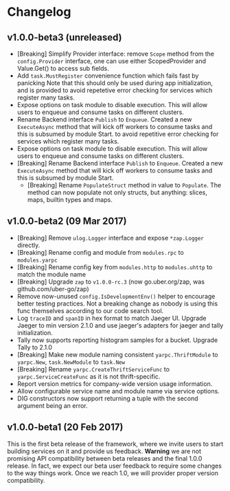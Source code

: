 # Changelog

## v1.0.0-beta3 (unreleased)

* [Breaking] Simplify Provider interface: remove `Scope` method from the
  `config.Provider` interface, one can use either ScopedProvider and Value.Get()
  to access sub fields.
* Add `task.MustRegister` convenience function which fails fast by panicking
  Note that this should only be used during app initialization, and is provided
  to avoid repetetive error checking for services which register many tasks.
* Expose options on task module to disable execution. This will allow users to
  enqueue and consume tasks on different clusters.
* Rename Backend interface `Publish` to `Enqueue`. Created a new `ExecuteAsync`
  method that will kick off workers to consume tasks and this is subsumed by
  module Start.  to avoid repetitive error checking for services which register
  many tasks.
* Expose options on task module to disable execution. This will allow users to
  enqueue and consume tasks on different clusters.
* [Breaking] Rename Backend interface `Publish` to `Enqueue`. Created a new
  `ExecuteAsync` method that will kick off workers to consume tasks and this is
  subsumed by module Start.
  * [Breaking] Rename `PopulateStruct` method in value to `Populate`.
  The method can now populate not only structs, but anything: slices,
  maps, builtin types and maps.

## v1.0.0-beta2 (09 Mar 2017)

* [Breaking] Remove `ulog.Logger` interface and expose `*zap.Logger` directly.
* [Breaking] Rename config and module from `modules.rpc` to `modules.yarpc`
* [Breaking] Rename config key from `modules.http` to `modules.uhttp` to match
  the module name
* [Breaking] Upgrade `zap` to `v1.0.0-rc.3` (now go.uber.org/zap, was
    github.com/uber-go/zap)
* Remove now-unused `config.IsDevelopmentEnv()` helper to encourage better
  testing practices. Not a breaking change as nobody is using this func
  themselves according to our code search tool.
* Log `traceID` and `spanID` in hex format to match Jaeger UI. Upgrade Jaeger to
  min version 2.1.0
  and use jaeger's adapters for jaeger and tally initialization.
* Tally now supports reporting histogram samples for a bucket. Upgrade Tally to 2.1.0
* [Breaking] Make new module naming consistent `yarpc.ThriftModule` to
  `yarpc.New`, `task.NewModule`
  to `task.New`
* [Breaking] Rename `yarpc.CreateThriftServiceFunc` to `yarpc.ServiceCreateFunc`
  as it is not thrift-specific.
* Report version metrics for company-wide version usage information.
* Allow configurable service name and module name via service options.
* DIG constructors now support returning a tuple with the second argument being
  an error.

## v1.0.0-beta1 (20 Feb 2017)

This is the first beta release of the framework, where we invite users to start
building services on it and provide us feedback. **Warning** we are not
promising API compatibility between beta releases and the final 1.0.0 release.
In fact, we expect our beta user feedback to require some changes to the way
things work. Once we reach 1.0, we will provider proper version compatibility.
